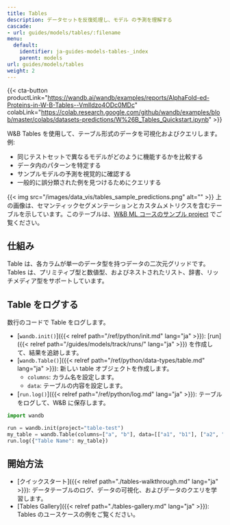 ```yaml
---
title: Tables
description: データセットを反復処理し、モデル の予測を理解する
cascade:
- url: guides/models/tables/:filename
menu:
  default:
    identifier: ja-guides-models-tables-_index
    parent: models
url: guides/models/tables
weight: 2
---
```


{{< cta-button productLink="https://wandb.ai/wandb/examples/reports/AlphaFold-ed-Proteins-in-W-B-Tables--Vmlldzo4ODc0MDc" colabLink="https://colab.research.google.com/github/wandb/examples/blob/master/colabs/datasets-predictions/W%26B_Tables_Quickstart.ipynb" >}}

W&B Tables を使用して、テーブル形式のデータを可視化およびクエリします。例:

* 同じテストセットで異なるモデルがどのように機能するかを比較する
* データ内のパターンを特定する
* サンプルモデルの予測を視覚的に確認する
* 一般的に誤分類された例を見つけるためにクエリする

{{< img src="/images/data_vis/tables_sample_predictions.png" alt="" >}}
上の画像は、セマンティックセグメンテーションとカスタムメトリクスを含むテーブルを示しています。このテーブルは、[W&B ML コースのサンプル project](https://wandb.ai/av-team/mlops-course-001) でご覧ください。

## 仕組み

Table は、各カラムが単一のデータ型を持つデータの二次元グリッドです。Tables は、プリミティブ型と数値型、およびネストされたリスト、辞書、リッチメディア型をサポートしています。

## Table をログする

数行のコードで Table をログします。

- [`wandb.init()`]({{< relref path="/ref/python/init.md" lang="ja" >}}): [run]({{< relref path="/guides/models/track/runs/" lang="ja" >}}) を作成して、結果を追跡します。
- [`wandb.Table()`]({{< relref path="/ref/python/data-types/table.md" lang="ja" >}}): 新しい table オブジェクトを作成します。
  - `columns`: カラム名を設定します。
  - `data`: テーブルの内容を設定します。
- [`run.log()`]({{< relref path="/ref/python/log.md" lang="ja" >}}): テーブルをログして、W&B に保存します。

```python
import wandb

run = wandb.init(project="table-test")
my_table = wandb.Table(columns=["a", "b"], data=[["a1", "b1"], ["a2", "b2"]])
run.log({"Table Name": my_table})
```

## 開始方法
* [クイックスタート]({{< relref path="./tables-walkthrough.md" lang="ja" >}}): データテーブルのログ、データの可視化、およびデータのクエリを学習します。
* [Tables Gallery]({{< relref path="./tables-gallery.md" lang="ja" >}}): Tables のユースケースの例をご覧ください。
